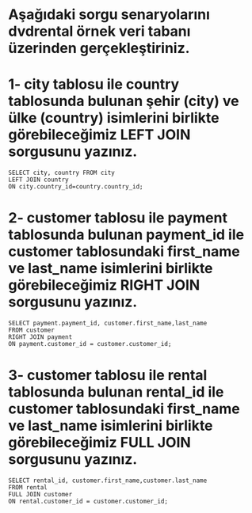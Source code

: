 # Aşağıdaki sorgu senaryolarını dvdrental örnek veri tabanı üzerinden gerçekleştiriniz.

# 1- city tablosu ile country tablosunda bulunan şehir (city) ve ülke (country) isimlerini birlikte görebileceğimiz LEFT JOIN sorgusunu yazınız.
	SELECT city, country FROM city
	LEFT JOIN country
	ON city.country_id=country.country_id;

# 2- customer tablosu ile payment tablosunda bulunan payment_id ile customer tablosundaki first_name ve last_name isimlerini birlikte görebileceğimiz RIGHT JOIN sorgusunu yazınız.
	SELECT payment.payment_id, customer.first_name,last_name
	FROM customer
	RIGHT JOIN payment
	ON payment.customer_id = customer.customer_id;
	
# 3- customer tablosu ile rental tablosunda bulunan rental_id ile customer tablosundaki first_name ve last_name isimlerini birlikte görebileceğimiz FULL JOIN sorgusunu yazınız.
	SELECT rental_id, customer.first_name,customer.last_name
	FROM rental
	FULL JOIN customer
	ON rental.customer_id = customer.customer_id;
